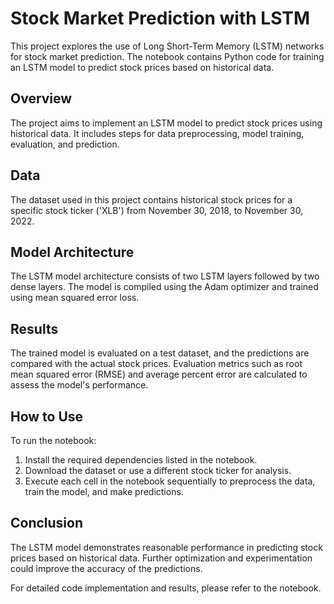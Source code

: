 # Stock Market Prediction with LSTM

This project explores the use of Long Short-Term Memory (LSTM) networks for stock market prediction. The notebook contains Python code for training an LSTM model to predict stock prices based on historical data.

## Overview

The project aims to implement an LSTM model to predict stock prices using historical data. It includes steps for data preprocessing, model training, evaluation, and prediction.

## Data

The dataset used in this project contains historical stock prices for a specific stock ticker ('XLB') from November 30, 2018, to November 30, 2022.

## Model Architecture

The LSTM model architecture consists of two LSTM layers followed by two dense layers. The model is compiled using the Adam optimizer and trained using mean squared error loss.

## Results

The trained model is evaluated on a test dataset, and the predictions are compared with the actual stock prices. Evaluation metrics such as root mean squared error (RMSE) and average percent error are calculated to assess the model's performance.

## How to Use

To run the notebook:

1. Install the required dependencies listed in the notebook.
2. Download the dataset or use a different stock ticker for analysis.
3. Execute each cell in the notebook sequentially to preprocess the data, train the model, and make predictions.

## Conclusion

The LSTM model demonstrates reasonable performance in predicting stock prices based on historical data. Further optimization and experimentation could improve the accuracy of the predictions.

For detailed code implementation and results, please refer to the notebook.

